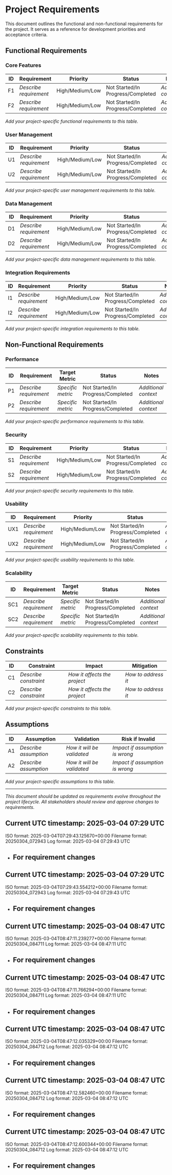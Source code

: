 # Project Requirements

This document outlines the functional and non-functional requirements for the project. It serves as a reference for development priorities and acceptance criteria.

## Functional Requirements

### Core Features

| ID | Requirement | Priority | Status | Notes |
|----|-------------|----------|--------|-------|
| F1 | *Describe requirement* | High/Medium/Low | Not Started/In Progress/Completed | *Additional context* |
| F2 | *Describe requirement* | High/Medium/Low | Not Started/In Progress/Completed | *Additional context* |

*Add your project-specific functional requirements to this table.*

### User Management

| ID | Requirement | Priority | Status | Notes |
|----|-------------|----------|--------|-------|
| U1 | *Describe requirement* | High/Medium/Low | Not Started/In Progress/Completed | *Additional context* |
| U2 | *Describe requirement* | High/Medium/Low | Not Started/In Progress/Completed | *Additional context* |

*Add your project-specific user management requirements to this table.*

### Data Management

| ID | Requirement | Priority | Status | Notes |
|----|-------------|----------|--------|-------|
| D1 | *Describe requirement* | High/Medium/Low | Not Started/In Progress/Completed | *Additional context* |
| D2 | *Describe requirement* | High/Medium/Low | Not Started/In Progress/Completed | *Additional context* |

*Add your project-specific data management requirements to this table.*

### Integration Requirements

| ID | Requirement | Priority | Status | Notes |
|----|-------------|----------|--------|-------|
| I1 | *Describe requirement* | High/Medium/Low | Not Started/In Progress/Completed | *Additional context* |
| I2 | *Describe requirement* | High/Medium/Low | Not Started/In Progress/Completed | *Additional context* |

*Add your project-specific integration requirements to this table.*

## Non-Functional Requirements

### Performance

| ID | Requirement | Target Metric | Status | Notes |
|----|-------------|--------------|--------|-------|
| P1 | *Describe requirement* | *Specific metric* | Not Started/In Progress/Completed | *Additional context* |
| P2 | *Describe requirement* | *Specific metric* | Not Started/In Progress/Completed | *Additional context* |

*Add your project-specific performance requirements to this table.*

### Security

| ID | Requirement | Priority | Status | Notes |
|----|-------------|----------|--------|-------|
| S1 | *Describe requirement* | High/Medium/Low | Not Started/In Progress/Completed | *Additional context* |
| S2 | *Describe requirement* | High/Medium/Low | Not Started/In Progress/Completed | *Additional context* |

*Add your project-specific security requirements to this table.*

### Usability

| ID | Requirement | Priority | Status | Notes |
|----|-------------|----------|--------|-------|
| UX1 | *Describe requirement* | High/Medium/Low | Not Started/In Progress/Completed | *Additional context* |
| UX2 | *Describe requirement* | High/Medium/Low | Not Started/In Progress/Completed | *Additional context* |

*Add your project-specific usability requirements to this table.*

### Scalability

| ID | Requirement | Target Metric | Status | Notes |
|----|-------------|--------------|--------|-------|
| SC1 | *Describe requirement* | *Specific metric* | Not Started/In Progress/Completed | *Additional context* |
| SC2 | *Describe requirement* | *Specific metric* | Not Started/In Progress/Completed | *Additional context* |

*Add your project-specific scalability requirements to this table.*

## Constraints

| ID | Constraint | Impact | Mitigation |
|----|------------|--------|------------|
| C1 | *Describe constraint* | *How it affects the project* | *How to address it* |
| C2 | *Describe constraint* | *How it affects the project* | *How to address it* |

*Add your project-specific constraints to this table.*

## Assumptions

| ID | Assumption | Validation | Risk if Invalid |
|----|------------|------------|----------------|
| A1 | *Describe assumption* | *How it will be validated* | *Impact if assumption is wrong* |
| A2 | *Describe assumption* | *How it will be validated* | *Impact if assumption is wrong* |

*Add your project-specific assumptions to this table.*

---

*This document should be updated as requirements evolve throughout the project lifecycle. All stakeholders should review and approve changes to requirements.* 

## Current UTC timestamp: 2025-03-04 07:29 UTC
ISO format: 2025-03-04T07:29:43.125670+00:00
Filename format: 20250304_072943
Log format: 2025-03-04 07:29:43 UTC

- For requirement changes
   -


## Current UTC timestamp: 2025-03-04 07:29 UTC
ISO format: 2025-03-04T07:29:43.554212+00:00
Filename format: 20250304_072943
Log format: 2025-03-04 07:29:43 UTC

- For requirement changes
   -


## Current UTC timestamp: 2025-03-04 08:47 UTC
ISO format: 2025-03-04T08:47:11.239277+00:00
Filename format: 20250304_084711
Log format: 2025-03-04 08:47:11 UTC

- For requirement changes
   -


## Current UTC timestamp: 2025-03-04 08:47 UTC
ISO format: 2025-03-04T08:47:11.766294+00:00
Filename format: 20250304_084711
Log format: 2025-03-04 08:47:11 UTC

- For requirement changes
   -


## Current UTC timestamp: 2025-03-04 08:47 UTC
ISO format: 2025-03-04T08:47:12.035329+00:00
Filename format: 20250304_084712
Log format: 2025-03-04 08:47:12 UTC

- For requirement changes
   -


## Current UTC timestamp: 2025-03-04 08:47 UTC
ISO format: 2025-03-04T08:47:12.582460+00:00
Filename format: 20250304_084712
Log format: 2025-03-04 08:47:12 UTC

- For requirement changes
   -


## Current UTC timestamp: 2025-03-04 08:47 UTC
ISO format: 2025-03-04T08:47:12.600344+00:00
Filename format: 20250304_084712
Log format: 2025-03-04 08:47:12 UTC

- For requirement changes
   -
